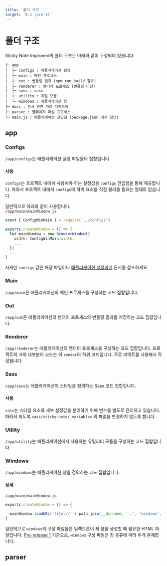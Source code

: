 ```yaml
---
title: '폴더 구조'
target: '0.1 (pre-1)'
---
```

# 폴더 구조
Sticky Note Improved의 폴더 구조는 아래와 같이 구성되어 있습니다.  

```
├─ app
│  ├─ configs : 애플리케이션 설정
│  ├─ main : 메인 프로세스
│  ├─ out : 번들링 결과 (npm run build 결과)
│  ├─ renderer : 렌더러 프로세스 (번들링 이전)
│  ├─ sass : sass
│  ├─ utility : 유틸 모듈
│  └─ windows : 애플리케이션 창
├─ docs : 문서 관련 자료 디렉토리
├─ parser : 웹페이지 파싱 프로세스
└─ main.js : 애플리케이션 진입점 (package.json 에서 정의)
```

## app
### Configs
`/app/configs`는 애플리케이션 설정 파일들의 집합입니다.  

#### 사용
`configs`는 프로젝트 내에서 사용해야 하는 설정값을 `configs` 진입점을 통해 제공합니다. 따라서 프로젝트 내에서 `configs`의 하위 요소를 직접 불러올 필요는 절대로 없습니다.  

일반적으로 아래와 같이 사용합니다.  
`/app/main/mainWindow.js`  
```js
const { ConfigWinMain } = require('../configs')

exports.createWindow = () => {
  let mainWindow = new BrowserWindow({
    width: ConfigWinMain.width,
    ...
  })
  ...
}
```

자세한 `configs` 값은 해당 파일이나 [애플리케이션 설정하기](../getting-start/configs.md) 문서를 참조하세요.

### Main
`/app/main`은 애플리케이션의 메인 프로세스를 구성하는 코드 집합입니다.

### Out
`/app/out`은 애플리케이션의 렌더러 프로세스의 번들링 결과를 저장하는 코드 집합입니다.

### Renderer
`/app/renderer`는 애플리케이션의 렌더러 프로세스를 구성하는 코드 집합입니다. 프로젝트의 거의 대부분의 코드는 이 `render`의 하위 코드입니다. 주로 리액트를 사용해서 작성됩니다.

### Sass
`/app/sass`는 애플리케이션의 스타일을 정의하는 Sass 코드 집합입니다.  

#### 사용
`sass`는 스타일 요소와 세부 설정값을 분리하기 위해 변수를 별도로 관리하고 있습니다. 따라서 되도록 `sass/sticky-note/_variables` 외 파일을 변경하지 않도록 합니다.

### Utility
`/app/utility`는 애플리케이션에서 사용하는 유틸리티 모듈을 구성하는 코드 집합입니다.

### Windows
`/app/windows`는 애플리케이션 창을 정의하는 코드 집합입니다.  

#### 상세
`/app/main/mainWindow.js`
```js
exports.createWindow = () => {
  ...
  mainWindow.loadURL('file://' + path.join(__dirname, '..', 'windows', 'index.html'))
}
```

일반적으로 `windows`의 구성 파일들은 일렉트론이 새 창을 생성할 때 필요한 HTML 파일입니다. [Pre-release 1](https://github.com/Ha-limLee/Sticky-Notes-Improved/releases/tag/0.1) 기준으로, `windows` 구성 파일은 창 종류에 따라 두개 존재합니다.  

## parser
